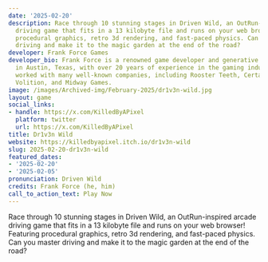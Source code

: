 ```yaml
---
date: '2025-02-20'
description: Race through 10 stunning stages in Driven Wild, an OutRun-inspired arcade
  driving game that fits in a 13 kilobyte file and runs on your web browser! Featuring
  procedural graphics, retro 3d rendering, and fast-paced physics. Can you master
  driving and make it to the magic garden at the end of the road?
developer: Frank Force Games
developer_bio: Frank Force is a renowned game developer and generative artist based
  in Austin, Texas, with over 20 years of experience in the gaming industry. He has
  worked with many well-known companies, including Rooster Teeth, Certain Affinity,
  Volition, and Midway Games.
image: /images/Archived-img/February-2025/dr1v3n-wild.jpg
layout: game
social_links:
- handle: https://x.com/KilledByAPixel
  platform: twitter
  url: https://x.com/KilledByAPixel
title: Dr1v3n Wild
website: https://killedbyapixel.itch.io/dr1v3n-wild
slug: 2025-02-20-dr1v3n-wild
featured_dates:
- '2025-02-20'
- '2025-02-05'
pronunciation: Driven Wild
credits: Frank Force (he, him)
call_to_action_text: Play Now
---
```



Race through 10 stunning stages in Driven Wild, an OutRun-inspired arcade driving game that fits in a 13 kilobyte file and runs on your web browser! Featuring procedural graphics, retro 3d rendering, and fast-paced physics. Can you master driving and make it to the magic garden at the end of the road?